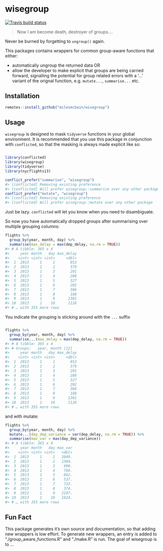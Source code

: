 
<!-- README.md is generated from README.Rmd. Please edit that file -->

# wisegroup

<!-- badges: start -->

[![Travis build
status](https://travis-ci.org/milesmcbain/wisegroup.svg?branch=master)](https://travis-ci.org/milesmcbain/wisegroup)
<!-- badges: end -->

> Now I am become death, destroyer of groups….

Never be burned by forgetting to `ungroup()` again.

This packages contains wrappers for common group-aware functions that
either:

  - automatically ungroup the returned data OR
  - allow the developer to make explicit that groups are being carried
    forward, signalling the potential for group related errors with a
    ‘…’ variant of the orignal function, e.g. `mutate...`,
    `summarise...` etc.

## Installation

``` r
remotes::install_github("milesmcbain/wisegroup")
```

## Usage

`wisegroup` is designed to mask `tidyverse` functions in your global
environment. It is recommended that you use this package in conjunction
with `conflicted`, so that the masking is always made explicit like so:

``` r

library(conflicted)
library(wisegroup)
library(tidyverse)
library(nycflights13)

conflict_prefer("summarise", "wisegroup")
#> [conflicted] Removing existing preference
#> [conflicted] Will prefer wisegroup::summarise over any other package
conflict_prefer("mutate", "wisegroup")
#> [conflicted] Removing existing preference
#> [conflicted] Will prefer wisegroup::mutate over any other package
```

Just be lazy. `conflicted` will let you know when you need to
disambiguate.

So now you have automatically dropped groups after summarising over
multiple grouping columns:

``` r
flights %>%
  group_by(year, month, day) %>%
  summarise(max_delay = max(dep_delay, na.rm = TRUE))
#> # A tibble: 365 x 4
#>     year month   day max_delay
#>    <int> <int> <int>     <dbl>
#>  1  2013     1     1       853
#>  2  2013     1     2       379
#>  3  2013     1     3       291
#>  4  2013     1     4       288
#>  5  2013     1     5       327
#>  6  2013     1     6       202
#>  7  2013     1     7       366
#>  8  2013     1     8       188
#>  9  2013     1     9      1301
#> 10  2013     1    10      1126
#> # … with 355 more rows
```

You indicate the grouping is sticking around with the `...` suffix

``` r

flights %>%
  group_by(year, month, day) %>%
  summarise...(max_delay = max(dep_delay, na.rm = TRUE))
#> # A tibble: 365 x 4
#> # Groups:   year, month [12]
#>     year month   day max_delay
#>    <int> <int> <int>     <dbl>
#>  1  2013     1     1       853
#>  2  2013     1     2       379
#>  3  2013     1     3       291
#>  4  2013     1     4       288
#>  5  2013     1     5       327
#>  6  2013     1     6       202
#>  7  2013     1     7       366
#>  8  2013     1     8       188
#>  9  2013     1     9      1301
#> 10  2013     1    10      1126
#> # … with 355 more rows
```

and with mutate:

``` r
flights %>%
  group_by(year, month, day) %>%
  mutate...(day_dep_variance = var(dep_delay, na.rm = TRUE)) %>%
  summarise(max_var = max(day_dep_variance))
#> # A tibble: 365 x 4
#>     year month   day max_var
#>    <int> <int> <int>   <dbl>
#>  1  2013     1     1   2049.
#>  2  2013     1     2   1384.
#>  3  2013     1     3    990.
#>  4  2013     1     4    769.
#>  5  2013     1     5    662.
#>  6  2013     1     6    537.
#>  7  2013     1     7    733.
#>  8  2013     1     8    374.
#>  9  2013     1     9   2197.
#> 10  2013     1    10   1924.
#> # … with 355 more rows
```

## Fun Fact

This package generates it’s own source and documentation, so that adding
new wrappers is low effort. To generate new wrappers, an entry is added
to “./group\_aware\_functions.R” and “./make.R” is run. The goal of
wisegroup is to …
